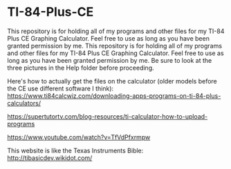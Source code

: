 # TI-84-Plus-CE

This repository is for holding all of my programs and other files for my TI-84 Plus CE Graphing Calculator. Feel free to use as long as you have been granted permission by me. This repository is for holding all of my programs and other files for my TI-84 Plus CE Graphing Calculator. Feel free to use as long as you have been granted permission by me. Be sure to look at the three pictures in the Help folder before proceeding.

Here's how to actually get the files on the calculator (older models before the CE use different software I think): https://www.ti84calcwiz.com/downloading-apps-programs-on-ti-84-plus-calculators/

https://supertutortv.com/blog-resources/ti-calculator-how-to-upload-programs

https://www.youtube.com/watch?v=TfVdPfxrmpw

This website is like the Texas Instruments Bible: http://tibasicdev.wikidot.com/
